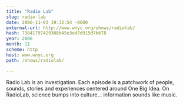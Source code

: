 ```yaml
---
title: "Radio Lab"
slug: radio-lab
date: 2006-11-03 19:32:54 -0600
external-url: http://www.wnyc.org/shows/radiolab/
hash: 73841797429308b45e3ed7d915d7b678
year: 2006
month: 11
scheme: http
host: www.wnyc.org
path: /shows/radiolab/

---
```


Radio Lab is an investigation. Each episode is a patchwork of people, sounds, stories and experiences centered around One Big Idea. On RadioLab, science bumps into culture... information sounds like music.
